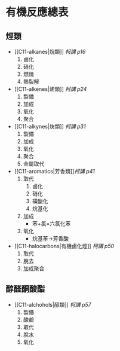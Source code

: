 # 有機反應總表
## 烴類
- [[C11-alkanes|烷類]] *柯講 p16*
	1. 鹵化
	2. 硝化
	3. 燃燒
	4. 熱裂解
- [[C11-alkenes|烯類]] *柯講 p24*
	1. 製備
	2. 加成
	3. 氧化
	4. 聚合
- [[C11-alkynes|炔類]] *柯講 p31*
	1. 製備
	2. 加成
	3. 氧化
	4. 聚合
	5. 金屬取代
-  [[C11-aromatics|芳香類]]*柯講 p41*
	1. 取代
		1. 鹵化
		2. 硝化
		3. 磺酸化
		4. 烷基化
	2. 加成
		- 苯+氯=六氯化苯
	3. 氧化
		- 烷基苯->芳香酸
- [[C11-halocarbons|有機鹵化烴]] *柯講 p50*
	1. 取代
	2. 脫去
	3. 加成聚合
## 醇醛酮酸酯
- [[C11-alchohols|醇類]] *柯講 p57*
	1. 製備
	2. 酸鹼
	3. 取代
	4. 脫水
	5. 氧化
